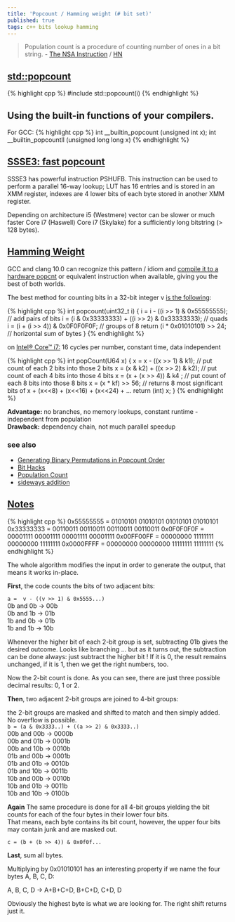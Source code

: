 ```yaml
---
title: 'Popcount / Hamming weight (# bit set)'
published: true
tags: c++ bits lookup hamming
---
```

> Population count is a procedure of counting number of ones in a bit string. - [The NSA Instruction](https://vaibhavsagar.com/blog/2019/09/08/popcount/) / [HN](https://news.ycombinator.com/item?id=20914479)

## [std::popcount](https://en.cppreference.com/w/cpp/numeric/popcount)

{% highlight cpp %}
#include <bit>
std::popcount(i)
{% endhighlight %}

## Using the built-in functions of your compilers.
For GCC:
{% highlight cpp %}
int __builtin_popcount (unsigned int x);
int __builtin_popcountll (unsigned long long x)
{% endhighlight %}

## [SSSE3: fast popcount](http://0x80.pl/articles/sse-popcount.html)

SSSE3 has powerful instruction PSHUFB. This instruction can be used to perform a parallel 16-way lookup; LUT has 16 entries and is stored in an XMM register, indexes are 4 lower bits of each byte stored in another XMM register.

Depending on architecture i5 (Westmere) vector can be slower or much faster  Core i7 (Haswell) Core i7 (Skylake) for a sufficiently long bitstring (> 128 bytes).

## [Hamming Weight](https://stackoverflow.com/questions/109023/how-to-count-the-number-of-set-bits-in-a-32-bit-integer/109025#109025)

GCC and clang 10.0 can recognize this pattern / idiom and [compile it to a hardware popcnt](https://godbolt.org/z/qGdh1dvKK) or equivalent instruction when available, giving you the best of both worlds. 

The best method for counting bits in a 32-bit integer v [is the following](https://graphics.stanford.edu/~seander/bithacks.html#CountBitsSetParallel): 
  
{% highlight cpp %}
int popcount(uint32_t i) {
     i = i - ((i >> 1) & 0x55555555);        // add pairs of bits
     i = (i & 0x33333333) + ((i >> 2) & 0x33333333);  // quads
     i = (i + (i >> 4)) & 0x0F0F0F0F;        // groups of 8
     return (i * 0x01010101) >> 24;          // horizontal sum of bytes
}
{% endhighlight %}
  
on [Intel® Core™ i7:](https://bits.stephan-brumme.com/countBits.html) 16 cycles per number, constant time, data independent  

{% highlight cpp %}
int popCount(U64 x) {
    x =  x       - ((x >> 1)  & k1); // put count of each 2 bits into those 2 bits
    x = (x & k2) + ((x >> 2)  & k2); // put count of each 4 bits into those 4 bits
    x = (x       +  (x >> 4)) & k4 ; // put count of each 8 bits into those 8 bits
    x = (x * kf) >> 56; // returns 8 most significant bits of x + (x<<8) + (x<<16) + (x<<24) + ...
    return (int) x;
}
{% endhighlight %}

**Advantage:** no branches, no memory lookups, constant runtime - independent from population   
**Drawback:** dependency chain, not much parallel speedup 
  
### see also
- [Generating Binary Permutations in Popcount Order](https://alexbowe.com/popcount-permutations/)
- [Bit Hacks](https://ocw.mit.edu/courses/electrical-engineering-and-computer-science/6-172-performance-engineering-of-software-systems-fall-2018/lecture-slides/MIT6_172F18_lec3.pdf) 
- [Population Count](https://www.chessprogramming.org/Population_Count)
- [sideways addition](https://groups.google.com/g/comp.graphics.algorithms/c/ZKSegl2sr4c/m/QYTwoPSx30MJ?hl=en)

## [Notes](https://bits.stephan-brumme.com/countBits.html)

{% highlight cpp %}
0x55555555 = 01010101 01010101 01010101 01010101
0x33333333 = 00110011 00110011 00110011 00110011
0x0F0F0F0F = 00001111 00001111 00001111 00001111
0x00FF00FF = 00000000 11111111 00000000 11111111
0x0000FFFF = 00000000 00000000 11111111 11111111
{% endhighlight %}
 
The whole algorithm modifies the input in order to generate the output, that means it works in-place.

**First**, the code counts the bits of two adjacent bits:

`a =  v - ((v >> 1) & 0x5555...)`  
0b and 0b → 00b  
0b and 1b → 01b  
1b and 0b → 01b  
1b and 1b → 10b  

Whenever the higher bit of each 2-bit group is set, subtracting 01b gives the desired outcome.
Looks like branching ... but as it turns out, the subtraction can be done always: just subtract the higher bit !
If it is 0, the result remains unchanged, if it is 1, then we get the right numbers, too.

Now the 2-bit count is done. As you can see, there are just three possible decimal results: 0, 1 or 2.
  
**Then**, two adjacent 2-bit groups are joined to 4-bit groups:

the 2-bit groups are masked and shifted to match and then simply added. No overflow is possible.  
`b = (a & 0x3333..) + ((a >> 2) & 0x3333..)`  
00b and 00b → 0000b  
00b and 01b → 0001b  
00b and 10b → 0010b  
01b and 00b → 0001b  
01b and 01b → 0010b  
01b and 10b → 0011b  
10b and 00b → 0010b  
10b and 01b → 0011b  
10b and 10b → 0100b  

**Again** The same procedure is done for all 4-bit groups yielding the bit counts for each of the four bytes in their lower four bits.  
That means, each byte contains its bit count, however, the upper four bits may contain junk and are masked out.

`c = (b + (b >> 4)) & 0x0f0f...`

**Last**, sum all bytes.
  
Multiplying by 0x01010101 has an interesting property if we name the four bytes A, B, C, D:

A, B, C, D → A+B+C+D, B+C+D, C+D, D

Obviously the highest byte is what we are looking for. The right shift returns just it.
